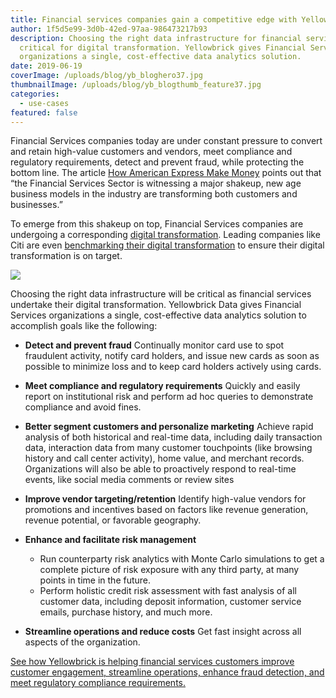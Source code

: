 ```yaml
---
title: Financial services companies gain a competitive edge with Yellowbrick
author: 1f5d5e99-3d0b-42ed-97aa-986473217b93
description: Choosing the right data infrastructure for financial services is
  critical for digital transformation. Yellowbrick gives Financial Services
  organizations a single, cost-effective data analytics solution.
date: 2019-06-19
coverImage: /uploads/blog/yb_bloghero37.jpg
thumbnailImage: /uploads/blog/yb_blogthumb_feature37.jpg
categories:
  - use-cases
featured: false
---
```

Financial Services companies today are under constant pressure to convert and retain high-value customers and vendors, meet compliance and regulatory requirements, detect and prevent fraud, while protecting the bottom line. The article [How American Express Make Money](https://revenuesandprofits.com/how-american-express-makes-money/) points out that “the Financial Services Sector is witnessing a major shakeup, new age business models in the industry are transforming both customers and businesses.”

To emerge from this shakeup on top, Financial Services companies are undergoing a corresponding [digital transformation](https://www.forbes.com/sites/danielnewman/2019/01/16/top-7-digital-transformation-trends-in-financial-services-for-2019/#45c7d9f85310). Leading companies like Citi are even [benchmarking their digital transformation](https://www.businessinsider.com/citi-digital-executive-we-benchmark-digital-transformation-across-five-dimensions-2019-1) to ensure their digital transformation is on target.

![](/uploads/blog-CitiDigitalTransformation.png)

Choosing the right data infrastructure will be critical as financial services undertake their digital transformation. Yellowbrick Data gives Financial Services organizations a single, cost-effective data analytics solution to accomplish goals like the following:

* **Detect and prevent fraud** Continually monitor card use to spot fraudulent activity, notify card holders, and issue new cards as soon as possible to minimize loss and to keep card holders actively using cards. ​
* **Meet compliance and regulatory requirements** Quickly and easily report on institutional risk and perform ​ad hoc queries to demonstrate compliance and avoid fines. ​
* **Better segment customers and personalize marketing** Achieve rapid analysis of both historical and real-time data, including daily transaction data, interaction data from many customer touchpoints (like browsing history and call center activity), home value, and merchant records. Organizations will also be able to proactively respond to real-time events, like social media comments or review sites​
* **Improve vendor targeting/retention** Identify high-value vendors for promotions and incentives based on factors like revenue generation, revenue potential, or favorable geography.
* **Enhance and facilitate risk management**

  * Run counterparty risk analytics with Monte Carlo simulations to get a complete picture of risk exposure with any third party, at many points in time in the future.​
  * Perform holistic credit risk assessment with fast analysis of all customer data, including deposit information, customer service emails, purchase history, and much more.
* **Streamline operations and reduce costs** Get fast insight across all aspects of the organization.

[See how Yellowbrick is helping financial services customers improve customer engagement, streamline operations, enhance fraud detection, and meet regulatory compliance requirements. ](https://www.yellowbrick.com/resources/case-studies/top-financial-services-company/)